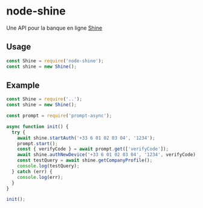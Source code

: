 # node-shine

Une API pour la banque en ligne [Shine](https://www.shine.fr/)

## Usage

```javascript
const Shine = require('node-shine');
const shine = new Shine();
```

## Example

```javascript
const Shine = require('..');
const shine = new Shine();

const prompt = require('prompt-async');

async function init() {
  try {
    await shine.startAuth('+33 6 01 02 03 04', '1234');
    prompt.start();
    const { verifyCode } = await prompt.get(['verifyCode']);
    await shine.authNewDevice('+33 6 01 02 03 04', '1234', verifyCode);
    const testQuery = await shine.getCompanyProfile();
    console.log(testQuery);
  } catch (err) {
    console.log(err);
  }
}

init();
```
